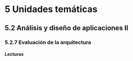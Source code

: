 # 5 Unidades temáticas

## 5.2 Análisis y diseño de aplicaciones II

### 5.2.7 Evaluación de la arquitectura

#### Lecturas

<!-- TBD. Incluir capítulo 21 de Bass-->